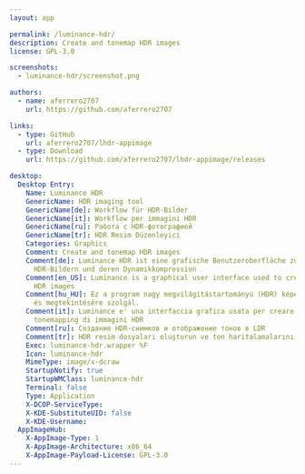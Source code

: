 ```yaml
---
layout: app

permalink: /luminance-hdr/
description: Create and tonemap HDR images
license: GPL-3.0

screenshots:
  - luminance-hdr/screenshot.png

authors:
  - name: aferrero2707
    url: https://github.com/aferrero2707

links:
  - type: GitHub
    url: aferrero2707/lhdr-appimage
  - type: Download
    url: https://github.com/aferrero2707/lhdr-appimage/releases

desktop:
  Desktop Entry:
    Name: Luminance HDR
    GenericName: HDR imaging tool
    GenericName[de]: Workflow für HDR-Bilder
    GenericName[it]: Workflow per immagini HDR
    GenericName[ru]: Работа с HDR-фотографией
    GenericName[tr]: HDR Resim Düzenleyici
    Categories: Graphics
    Comment: Create and tonemap HDR images
    Comment[de]: Luminance HDR ist eine grafische Benutzeroberfläche zur Erzeugung von
      HDR-Bildern und deren Dynamikkompression
    Comment[en_US]: Luminance is a graphical user interface used to create and tonemap
      HDR images
    Comment[hu_HU]: Ez a program nagy megvilágítástartományú (HDR) képek előállítására
      és megtekintésére szolgál.
    Comment[it]: Luminance e' una interfaccia grafica usata per creare ed eseguire il
      tonemapping di immagini HDR
    Comment[ru]: Cоздание HDR-снимков и отображение тонов в LDR
    Comment[tr]: HDR resim dosyaları oluşturun ve ton haritalamalarını düzenleyin
    Exec: luminance-hdr.wrapper %F
    Icon: luminance-hdr
    MimeType: image/x-dcraw
    StartupNotify: true
    StartupWMClass: luminance-hdr
    Terminal: false
    Type: Application
    X-DCOP-ServiceType: 
    X-KDE-SubstituteUID: false
    X-KDE-Username: 
  AppImageHub:
    X-AppImage-Type: 1
    X-AppImage-Architecture: x86_64
    X-AppImage-Payload-License: GPL-3.0
---
```

